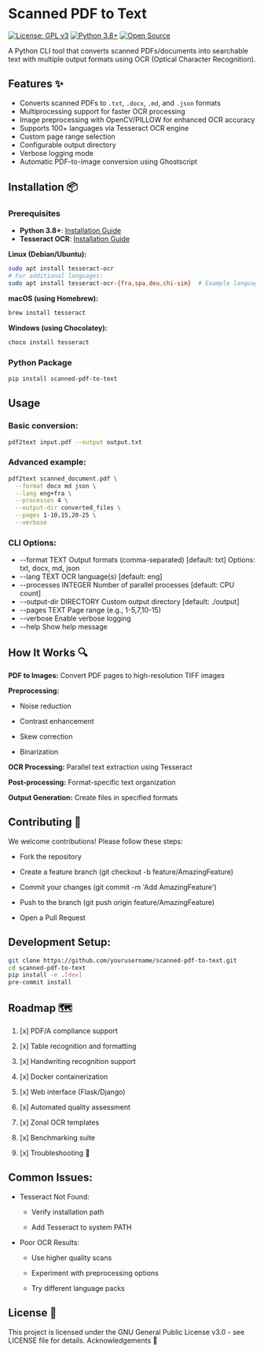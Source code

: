 # Scanned PDF to Text

[![License: GPL v3](https://img.shields.io/badge/License-GPLv3-blue.svg)](https://www.gnu.org/licenses/gpl-3.0)
[![Python 3.8+](https://img.shields.io/badge/Python-3.8%2B-blue)](https://www.python.org/downloads/)
[![Open Source](https://badges.frapsoft.com/os/v1/open-source.svg?v=103)](https://opensource.org/)

A Python CLI tool that converts scanned PDFs/documents into searchable text with multiple output formats using OCR (Optical Character Recognition).

## Features ✨
- Converts scanned PDFs to `.txt`, `.docx`, `.md`, and `.json` formats
- Multiprocessing support for faster OCR processing
- Image preprocessing with OpenCV/PILLOW for enhanced OCR accuracy
- Supports 100+ languages via Tesseract OCR engine
- Custom page range selection
- Configurable output directory
- Verbose logging mode
- Automatic PDF-to-image conversion using Ghostscript

## Installation 📦

### Prerequisites
- **Python 3.8+**: [Installation Guide](https://www.python.org/downloads/)
- **Tesseract OCR**: [Installation Guide](https://github.com/tesseract-ocr/tesseract)

**Linux (Debian/Ubuntu):**
```bash
sudo apt install tesseract-ocr
# For additional languages:
sudo apt install tesseract-ocr-{fra,spa,deu,chi-sim}  # Example languages
```

**macOS (using Homebrew):**
```bash
brew install tesseract
```

**Windows (using Chocolatey):**
```bash
choco install tesseract
```

### Python Package
```bash
pip install scanned-pdf-to-text
```

## Usage

### Basic conversion:
```bash
pdf2text input.pdf --output output.txt
```

### Advanced example:
```bash
pdf2text scanned_document.pdf \
  --format docx md json \
  --lang eng+fra \
  --processes 4 \
  --output-dir converted_files \
  --pages 1-10,15,20-25 \
  --verbose
```

### CLI Options:

- --format TEXT           Output formats (comma-separated) [default: txt]
                        Options: txt, docx, md, json
- --lang TEXT             OCR language(s) [default: eng]
- --processes INTEGER     Number of parallel processes [default: CPU count]
- --output-dir DIRECTORY  Custom output directory [default: ./output]
- --pages TEXT            Page range (e.g., 1-5,7,10-15)
- --verbose               Enable verbose logging
- --help                  Show help message

## How It Works 🔍

**PDF to Images:** Convert PDF pages to high-resolution TIFF images

**Preprocessing:**

- Noise reduction

- Contrast enhancement

- Skew correction

- Binarization

**OCR Processing:** Parallel text extraction using Tesseract

**Post-processing:** Format-specific text organization

**Output Generation:** Create files in specified formats

## Contributing 🤝

We welcome contributions! Please follow these steps:

- Fork the repository

- Create a feature branch (git checkout -b feature/AmazingFeature)

- Commit your changes (git commit -m 'Add AmazingFeature')

- Push to the branch (git push origin feature/AmazingFeature)

- Open a Pull Request

## Development Setup:
```bash
git clone https://github.com/yourusername/scanned-pdf-to-text.git
cd scanned-pdf-to-text
pip install -e .[dev]
pre-commit install
```
## Roadmap 🗺️

1. [x] PDF/A compliance support

2. [x] Table recognition and formatting

3. [x] Handwriting recognition support

4. [x] Docker containerization

5. [x] Web interface (Flask/Django)

6. [x] Automated quality assessment

7. [x] Zonal OCR templates

8. [x] Benchmarking suite

9. [x] Troubleshooting 🔧

## Common Issues:

- Tesseract Not Found:

   * Verify installation path

   * Add Tesseract to system PATH

- Poor OCR Results:

   * Use higher quality scans

   * Experiment with preprocessing options

   * Try different language packs

## License 📄

This project is licensed under the GNU General Public License v3.0 - see LICENSE file for details.
Acknowledgements 🙏
